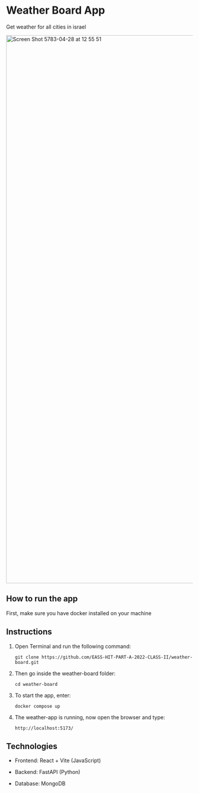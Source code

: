 # Weather Board App
Get weather for all cities in israel

<img width="1474" alt="Screen Shot 5783-04-28 at 12 55 51" src="https://user-images.githubusercontent.com/100095704/213912281-118c29ea-8738-49be-9a9c-a7a50768d1b6.png">


## How to run the app

First, make sure you have docker installed on your machine

## Instructions 
1. Open Terminal and run the following command:
   ```
   git clone https://github.com/EASS-HIT-PART-A-2022-CLASS-II/weather-board.git
   ```
   
2. Then go inside the weather-board folder:
   ```
   cd weather-board
   ```
   
3. To start the app, enter:
   ```
   docker compose up
   ```
4. The weather-app is running, now open the browser and type:
   ```
   http://localhost:5173/
   ```
   
## Technologies

* Frontend: React + Vite (JavaScript)

* Backend: FastAPI (Python)

* Database: MongoDB
   
